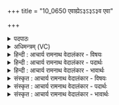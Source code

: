 +++
title = "10_0650 एवाह्येऽ३ऽ३ऽ३व एवा"

+++
<details><summary>पदपाठः</summary>

ए꣣व꣢। हि। ए꣣व꣢। ए꣢व। हि। अ꣣ग्ने। एव꣢। हि। इ꣣न्द्र। एव꣢। हि। पू꣣षन्। एव꣢। हि। दे꣣वाः। ॐ ए꣣वा꣡हिदे꣢꣯वाः। ६५०।
</details>

<details><summary>अधिमन्त्रम् (VC)</summary>

- लिङ्गोक्ताः
- प्रजापतिः
- पदपङ्क्तिः
- पञ्चमः
- 0
</details>

<details><summary>हिन्दी : आचार्य रामनाथ वेदालंकार - विषयः</summary>

अगले मन्त्र में पुरीष-पदों से परमात्मा का स्वरूप वर्णित किया गया है। मन्त्रोक्त पाँच खण्ड पाँच पुरीष-पद कहलाते हैं। इनका देवता इन्द्र ही है, क्योंकि शतपथब्राह्मण में कहा गया है कि ‘पुरीष इन्द्र देवतावाले हैं।’ श० ८।७।३।७। ये पद इन्द्र के पूर्णता-द्योतक होने से पुरीष संज्ञावाले हैं। निरुक्त (२।२२) में ‘पुरीष’ की निष्पत्ति पूरणार्थक पॄ अथवा पूर धातु से की गयी है ।
</details>

<details><summary>हिन्दी : आचार्य रामनाथ वेदालंकार - पदार्थः</summary>

पदार्थान्वयभाषाः -  हे इन्द्र परमेश्वर ! (एव हि एव) सचमुच आप ऐसे ही पूर्वोक्त गुणों वाले हो। हे (अग्ने) अग्रनायक इन्द्र परमात्मन् ! (एव हि) सचमुच आप ऐसे ही हो। हे (इन्द्र) परमैश्वर्यवन्, शत्रुविदारक, विद्याविवेक आदि के प्रकाशक जगदीश्वर ! (एव हि) सचमुच आप पूर्वोक्त गुणों से विशिष्ट हो। हे (पूषन्) पुष्टिप्रदाता जगत्पते ! (एव हि) सचमुच आप पूर्वोक्त गुणों से युक्त हो। हे (देवाः) इन्द्र परमेश्वर की अधीनता में रहनेवाले दिव्यगुणविशिष्ट विद्वानो ! (एव हि) सचमुच तुम इन्द्र परमेश्वर की प्रजा हो ॥१०॥ अन्तिम ‘पुरीष पद’ भी इन्द्र-विषयक ही है, जैसा कि शतपथकार कहते हैं—‘क्योंकि इन्द्र में ही सब देवता स्थित हैं, अतः इन्द्र को सर्वदेवतात्मक कहा गया है’ (श० १।६।३।२२) ॥१०॥
</details>

<details><summary>हिन्दी : आचार्य रामनाथ वेदालंकार - भावार्थः</summary>

भावार्थभाषाः -  इन्द्र परमात्मा में सचमुच मघवत्व, शचीपतित्व, प्रचेतनत्व, शक्रत्व, मंहिष्ठत्व, शविष्ठत्व, वज्रित्व, जेतृत्व आदि वेदोक्त गुण विद्यमान हैं, जिनका सबको अनुकरण करना चाहिए ॥१०॥
</details>

<details><summary>संस्कृत : आचार्य रामनाथ वेदालंकार - विषयः</summary>

अथ पुरीषपदैः परमात्मनः स्वरूपमाह। इमानि पञ्च पुरीषपदानीत्युच्यन्ते। एतेषां देवता इन्द्र एव, ‘ऐन्द्रं हि पुरीषम्। श० ८।७।३।७’ इति स्मरणात्। इन्द्रस्य पूर्णताद्योतकानि पदानीमानि, तस्मात् पुरीषपदानि। ‘पुरीषं पृणातेः पूरयतेर्वा’ इति हि निरुक्तम् (२।२२)।
</details>

<details><summary>संस्कृत : आचार्य रामनाथ वेदालंकार - पदार्थः</summary>

पदार्थान्वयभाषाः -  हे इन्द्र परमेश्वर ! (एव हि एव) एवं खलु एवम्, सत्यमेव त्वं पूर्वोक्तगुणविशिष्टोऽसीति भावः ॥ हे (अग्ने) अग्रनायक इन्द्र परमात्मन् ! (एव हि) एवमेव खलु, सत्यमेव त्वम् उक्तगुणविशिष्टोऽसि ॥ हे (इन्द्र) परमैश्वर्यवन्, रिपुविदारक, विद्याविवेकादिप्रकाशक जगदीश्वर ! (एव हि) एवमेव किल, सत्यमेव (त्वम्) उक्तगुणविशिष्टोऽसि ॥ हे (पूषन्) परिपोषक इन्द्र जगत्पते ! (एव हि) एवं खलु, सत्यमेव त्वम् उक्तगुणविशिष्टोऽसि ॥ हे (देवाः) इन्द्राख्यपरमेश्वराधीनाः दिव्यगुणविशिष्टा विद्वांसः ! (एव हि) सत्यं खलु यूयम् इन्द्रस्य प्रजाः स्थ ॥ (एवा) संहितायां ‘निपातस्य च’ अ० ६।३।१३६ इति दीर्घः। (पूषन्) अथ यद् रश्मिपोषं पुष्यति तत् पूषा भवति, निरु० १२।१७। (देवाः) ‘अथ यदिन्द्रे सर्वा देवतास्तत्स्थानाः, तस्मादाहुः इन्द्रः सर्वा देवताः।’ श० १।६।३।२२ ॥१०॥
</details>

<details><summary>संस्कृत : आचार्य रामनाथ वेदालंकार - भावार्थः</summary>

भावार्थभाषाः -  इन्द्रे परमात्मनि सत्यमेव मघवत्व-शचीपतित्व-प्रचेतनत्व- शक्रत्व-मंहिष्ठत्व-शविष्ठत्व-वज्रित्व-जेतृत्वप्रभृतयो वेदोक्ता गुणाः सन्ति, ये सर्वैरनुकरणीयाः ॥१०॥ इति बरेलीमण्डलान्तर्गतफरीदपुरवास्तव्यश्रीमद्गोपालराम-भगवतीदेवी- तनयेन हरिद्वारीयगुरुकुलकाङ्गड़ीविश्वविद्यालयेऽधीतविद्येन विद्यामार्तण्डेन आचार्यरामनाथवेदालङ्कारेण महर्षिदयानन्द- सरस्वतीस्वामिकृतवेदभाष्यशैलीमनुसृत्य विरचिते संस्कृतार्य- भाषाभ्यां समन्विते सुप्रमाणयुक्ते सामवेदभाष्येमहा- नाम्न्यार्चिकः समाप्तिमगात् ॥ वेदवेदखनेत्रेऽब्देपौषेमासिसिते दले । द्वादश्यां गुरुवारे च व्याख्येयं पूर्तिमागता ॥
</details>